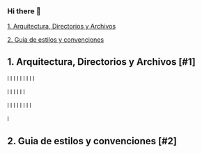 ### Hi there 👋

<!--
**slarrauri/slarrauri** is a ✨ _special_ ✨ repository because its `README.md` (this file) appears on your GitHub profile.

Here are some ideas to get you started:

- 🔭 I’m currently working on ...
- 🌱 I’m currently learning ...
- 👯 I’m looking to collaborate on ...
- 🤔 I’m looking for help with ...
- 💬 Ask me about ...
- 📫 How to reach me: ...
- 😄 Pronouns: ...
- ⚡ Fun fact: ...
-->

[1. Arquitectura, Directorios y Archivos](1)

[2. Guia de estilos y convenciones](2)

## 1. Arquitectura, Directorios y Archivos [#1]

l
l
l
l
l
l
l
l
l

l
l
l
l
l
l

l
l
l
l
l
l
l
l

l
## 2. Guia de estilos y convenciones [#2]
